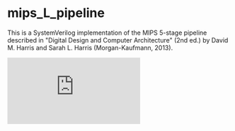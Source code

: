 # mips_L_pipeline

This is a SystemVerilog implementation of the MIPS 5-stage pipeline described in 
"Digital Design and Computer Architecture" (2nd ed.) by David M. Harris and Sarah L. Harris (Morgan-Kaufmann, 2013).

![Schematic](https://github.com/jnestor/mips_L_pipeline/doc/mips_pipeline_complete_jump.pdf)
